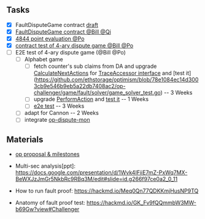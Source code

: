 ## Tasks
- [x] FaultDisputeGame contract [draft](https://github.com/ethstorage/optimism/pull/17/files)
- [x] [FaultDisputeGame contract @Bill @Qi](https://github.com/ethstorage/optimism/blob/develop/packages/contracts-bedrock/src/dispute/FaultDisputeGameN.sol)
- [x] [4844 point evaluation @Po](https://github.com/dajuguan/solidity/blob/main/eip-4844-kzg/hardhat/test/Lock.js)
- [x] [contract test of 4-ary dispute game @Bill @Po](https://github.com/ethstorage/optimism/blob/develop/packages/contracts-bedrock/test/dispute/FaultDisputeGameN.t.sol)
- [ ] E2E test of 4-ary dispute game (@Bill @Po)
  - [ ] Alphabet game
    - [ ] fetch counter's sub claims from DA and upgrade [CalculateNextActions](https://github.com/ethstorage/optimism/blob/78e1084ec14d3003cb9e546b9eb5a22db7408ac2/op-challenger/game/fault/agent.go#L101) for [TraceAccessor interface](https://github.com/ethstorage/optimism/blob/c41bb739f15005412f227a130474433e168faf8c/op-challenger/game/fault/trace/alphabet/provider.go#L46) and [test it] (https://github.com/ethstorage/optimism/blob/78e1084ec14d3003cb9e546b9eb5a22db7408ac2/op-challenger/game/fault/solver/game_solver_test.go) -- 3 Weeks
    - [ ] upgrade [PerformAction](https://github.com/ethstorage/optimism/blob/78e1084ec14d3003cb9e546b9eb5a22db7408ac2/op-challenger/game/fault/responder/responder.go) and [test it](https://github.com/ethstorage/optimism/blob/fdf5bd0632e5e044292013e9212d3f249c444980/op-challenger/game/fault/solver/solver_test.go) -- 1 Weeks
    - [ ] [e2e test](https://github.com/ethstorage/optimism/blob/2586a82f6c270e86c766b2f895182c2c963e9ef5/op-e2e/faultproofs/output_alphabet_test.go) -- 3 Weeks
  - [ ] adapt for Cannon -- 2 Weeks
  - [ ] integrate [op-dispute-mon](https://github.com/ethereum-optimism/optimism/tree/develop/op-dispute-mon)
## Materials
- [op proposal & milestones](https://app.charmverse.io/op-grants/page-29596258544520615)

- Multi-sec analysis[ppt]: https://docs.google.com/presentation/d/1Wvk4IFiiE7mZ-PxWq7MX-BeWXJzJmGr5NkbRc9RBq3M/edit#slide=id.g266f97ce0a2_0_11
- How to run fault proof: https://hackmd.io/Meq0Qn77QDKKmjHusNP9TQ
- Anatomy of fault proof test: https://hackmd.io/GK_Fv9fQQmmbW3MW-b69Gw?view#Challenger
